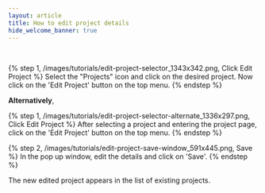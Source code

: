 ```yaml
---
layout: article
title: How to edit project details
hide_welcome_banner: true
---
```

<br />

{% step 1, /images/tutorials/edit-project-selector_1343x342.png, Click Edit Project %}
Select the "Projects" icon and click on the desired project. Now click on the 'Edit Project' button on the top menu. 
{% endstep %}

**Alternatively**,

{% step 1, /images/tutorials/edit-project-selector-alternate_1336x297.png, Click Edit Project %}
After selecting a project and entering the project page, click on the 'Edit Project' button on the top menu.
{% endstep %}

{% step 2, /images/tutorials/edit-project-save-window_591x445.png, Save %}
In the pop up window, edit the details and click on 'Save'.
{% endstep %}

The new edited project appears in the list of existing projects. 